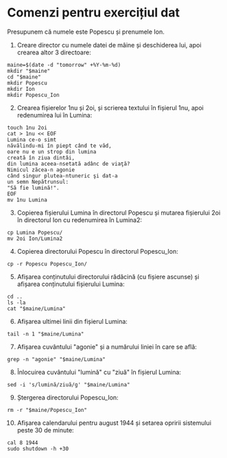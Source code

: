# Comenzi pentru exercițiul dat

Presupunem că numele este Popescu și prenumele Ion.

1. Creare director cu numele datei de mâine și deschiderea lui, apoi crearea altor 3 directoare:

```
maine=$(date -d "tomorrow" +%Y-%m-%d)
mkdir "$maine"
cd "$maine"
mkdir Popescu
mkdir Ion
mkdir Popescu_Ion
```
2. Crearea fișierelor 1nu și 2oi, și scrierea textului în fișierul 1nu, apoi redenumirea lui în Lumina:
```
touch 1nu 2oi
cat > 1nu << EOF
Lumina ce-o simt
năvălindu-mi în piept când te văd,
oare nu e un strop din lumina
creată în ziua dintâi,
din lumina aceea-nsetată adânc de viaţă?
Nimicul zăcea-n agonie
când singur plutea-ntuneric şi dat-a
un semn Nepătrunsul:
"Să fie lumină!".
EOF
mv 1nu Lumina
```
3. Copierea fișierului Lumina în directorul Popescu și mutarea fișierului 2oi în directorul Ion cu redenumirea în Lumina2:
```
cp Lumina Popescu/
mv 2oi Ion/Lumina2
```
4. Copierea directorului Popescu în directorul Popescu_Ion:

```
cp -r Popescu Popescu_Ion/
```
5. Afișarea conținutului directorului rădăcină (cu fișiere ascunse) și afișarea conținutului fișierului Lumina:
```
cd ..
ls -la
cat "$maine/Lumina"
```
6. Afișarea ultimei linii din fișierul Lumina:

```
tail -n 1 "$maine/Lumina"
```
7. Afișarea cuvântului "agonie" și a numărului liniei în care se află:
```
grep -n "agonie" "$maine/Lumina"
```
8. Înlocuirea cuvântului "lumină" cu "ziuă" în fișierul Lumina:

```
sed -i 's/lumină/ziuă/g' "$maine/Lumina"
```
9. Ștergerea directorului Popescu_Ion:
```
rm -r "$maine/Popescu_Ion"
```
10. Afișarea calendarului pentru august 1944 și setarea opririi sistemului peste 30 de minute:
```
cal 8 1944
sudo shutdown -h +30
```
